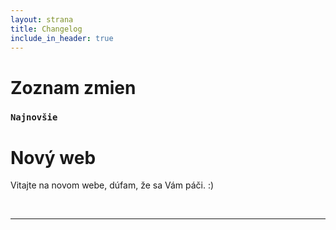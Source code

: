 ```yaml
---
layout: strana
title: Changelog
include_in_header: true
---
```

<h1 class="text-center"><i class="fas fa-sticky-note"></i> Zoznam zmien</h1>

### `Najnovšie`
# **Nový web**
Vitajte na novom webe, dúfam, že sa Vám páči. :)

<br>

________
<br>
